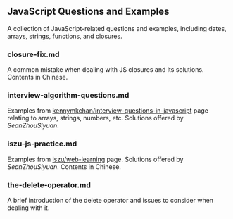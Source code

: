 ## JavaScript Questions and Examples

A collection of JavaScript-related questions and examples, including dates, arrays, strings, functions, and closures.

### closure-fix.md

A common mistake when dealing with JS closures and its solutions. Contents in Chinese.

### interview-algorithm-questions.md

Examples from [kennymkchan/interview-questions-in-javascript](https://github.com/kennymkchan/interview-questions-in-javascript) page relating to arrays, strings, numbers, etc. Solutions offered by *SeanZhouSiyuan*.

### iszu-js-practice.md

Examples from [iszu/web-learning](https://github.com/iszu/web-learning) page. Solutions offered by *SeanZhouSiyuan*. Contents in Chinese.

### the-delete-operator.md

A brief introduction of the delete operator and issues to consider when dealing with it.
